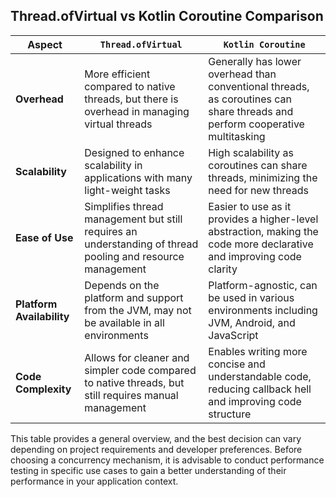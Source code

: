 ## Thread.ofVirtual vs Kotlin Coroutine Comparison

| Aspect                  | `Thread.ofVirtual`                                               | `Kotlin Coroutine`                                             |
|-------------------------|------------------------------------------------------------------|----------------------------------------------------------------|
| **Overhead**            | More efficient compared to native threads, but there is overhead in managing virtual threads | Generally has lower overhead than conventional threads, as coroutines can share threads and perform cooperative multitasking |
| **Scalability**         | Designed to enhance scalability in applications with many light-weight tasks | High scalability as coroutines can share threads, minimizing the need for new threads |
| **Ease of Use**         | Simplifies thread management but still requires an understanding of thread pooling and resource management | Easier to use as it provides a higher-level abstraction, making the code more declarative and improving code clarity |
| **Platform Availability**| Depends on the platform and support from the JVM, may not be available in all environments | Platform-agnostic, can be used in various environments including JVM, Android, and JavaScript |
| **Code Complexity**     | Allows for cleaner and simpler code compared to native threads, but still requires manual management | Enables writing more concise and understandable code, reducing callback hell and improving code structure |

This table provides a general overview, and the best decision can vary depending on project requirements and developer preferences. Before choosing a concurrency mechanism, it is advisable to conduct performance testing in specific use cases to gain a better understanding of their performance in your application context.
